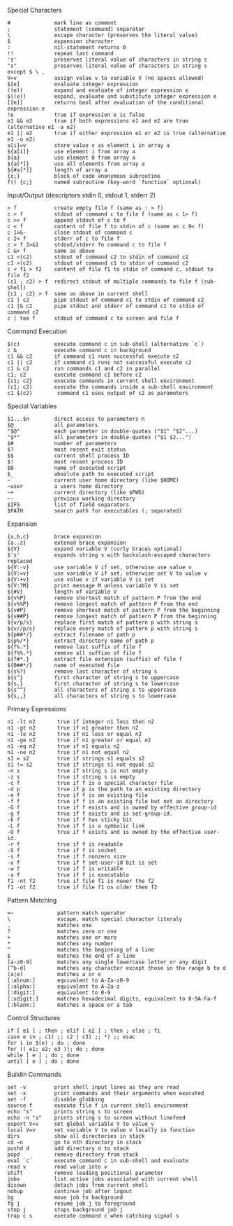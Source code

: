 
Special Characters 

    #              mark line as comment
    ;              statement (command) separator
    \              escape character (preserves the literal value)
    $              expansion character
    :              nil-statement returns 0
    !!             repeat last command
    's'            preserves literal value of characters in string s
    "s"            preserves literal value of characters in string s except $ \ ,
    V=v            assign value v to variable V (no spaces allowed)
    $[e]           evaluate integer expression
    ((e))          expand and evaluate of integer expression e
    $((e))         expand, evaluate and substitute integer expression e
    [[e]]          returns bool after evaluation of the conditional expression e
    !e             true if expression e is false
    e1 && e2       true if both expressions e1 and e2 are true (alternative e1 -a e2)
    e1 || e2       true if either expression e1 or e2 is true (alternative e1 -o e2)
    a[i]=v         store value v as element i in array a
    ${a[i]}        use element i from array a
    ${a}           use element 0 from array a
    ${a[*]}        use all elements from array a
    ${#a[*]}       length of array a
    {c;}           block of code anonymous subroutine
    f() {c;}       named subroutine (key-word `function` optional)

Input/Output (descriptors stdin 0, stdout 1, stderr 2)

    > f            create empty file f (same as : > f)
    c > f          stdout of command c to file f (same as c 1> f)
    c >> f         append stdout of c to f
    c < f          content of file f to stdin of c (same as c 0< f)
    c 1>&-         close stdout of command c
    c 2> f         stderr of c to file f
    c > f 2>&1     stdout/stderr fo command c to file f
    C &> f         same as above
    c1 <(c2)       stdout of command c2 to stdin of command c1
    c1 >(c2)       stdout of command c1 to stdin of command c2
    c < f1 > f2    content of file f1 to stdin of command c, stdout to file f2  
    (c1 ; c2) > f  redirect stdout of multiple commands to file f (sub-shell)
    {c1 ; c2} > f  same as above in current shell
    c1 | c2        pipe stdout of command c1 to stdin of command c2
    c1 |& c2       pipe stdout and stderr of command c1 to stdin of command c2
    c | tee f      stdout of command c to screen and file f

Command Execution

    $(c)           execute command c in sub-shell (alternative `c`)
    c &            execute command c in background
    c1 && c2       if command c1 runs successful execute c2
    c1 || c2       if command c1 runs not successful execute c2
    c1 & c2        run commands c1 and c2 in parallel
    c1; c2         execute command c1 before c2
    {c1; c2}       execute commands in current shell environment
    (c1; c2)       execute the commands inside a sub-shell environment
    c1 $(c2)        command c1 uses output of c2 as parameters

Special Variables

    $1...$n        direct access to parameters n
    $@             all parameters
    "$@"           each parameter in double-quotes ("$1" "$2"...)
    "$*"           all parameters in double-quotes ("$1 $2...")
    $#             number of parameters
    $?             most recent exit status
    $$             current shell process ID
    $!             most recent process ID
    $0             name of executed script
    $_             absolute path to executed script
    ~              current user home directory (like $HOME)
    ~user          a users home directory
    ~+             current directory (like $PWD)
    ~-             previous working directory 
    $IFS           list of field separators
    $PATH          search path for executables (; seperated)

Expansion
 
    {a,b,c}        brace expansion
    {a..z}         extened brace expansion 
    ${V}           expand variable V (curly braces optional)
    $'s'           expands string s with backslash-escaped characters replaced
    ${V:-v}        use variable V if set, otherwise use value v
    ${V:=v}        use variable V if set, otherwise set V to value v
    ${V:+v}        use value v if variable V is set
    ${V:?M}        print message M unless variable V is set
    ${#V}          length of variable V
    ${v%P}         remove shortest match of pattern P from the end  
    ${v%%P}        remove longest match of pattern P from the end
    ${v#P}         remove shortest match of pattern P from the beginning
    ${v##P}        remove longest match of pattern P from the beginning
    ${v/p/s}       replace first match of pattern p with string s
    ${v//p/s}      replace every match of pattern p with string s 
    ${p##*/}       extract filename of path p
    ${p%/*}        extract directory name of path p
    ${f%.*}        remove last suffix of file f
    ${f%%.*}       remove all suffixe of file f
    ${f#*.}        extract file extension (suffix) of file f
    ${0##*/}       name of executed file
    ${s%?}         remove last character of string s
    ${s^}          first character of string s to uppercase
    ${s,}          first character of string s to lowercase
    ${s^^}         all characters of string s to uppercase
    ${s,,}         all characters of string s to lowercase

Primary Expressions

    n1 -lt n2       true if integer n1 less then n2
    n1 -gt n2       true if n1 greater then n2
    n1 -le n2       true if n1 less or equal n2
    n1 -ge n2       true if n1 greater or equal n2
    n1 -eq n2       true if n1 equals n2
    n1 -ne n2       true if n1 not equal n2
    s1 = s2         true if strings s1 equals s2 
    s1 != s2        true if strings s1 not equal s2
    -n s            true if string s is not empty
    -z s            true if string s is empty
    -c f            true if f is a special character file
    -d p            true if p is the path to an existing directory
    -e f            true if f is an existing file
    -f f            true if f is an existing file but not an directory
    -G f            true if f exists and is owned by effective group-id
    -g f            true if f exists and is set-group-id.
    -k f            true if f has sticky bit
    -L f            true if f is a symbolic link
    -O f            true if f exists and is owned by the effective user-id.
    -r f            true if f is readable
    -S f            true if f is socket
    -s f            true if f nonzero size
    -u f            true if f set-user-id bit is set
    -w f            true if f is writable
    -x f            true if f is executable
    f1 -nt f2       true if file f1 is newer the f2
    f1 -ot f2       true if file f1 os older then f2

Pattern Matching

    =~              pattern match operator
    \               escape, match special character literaly
    .               matches one 
    ?               matches zero or one 
    +               matches one or more 
    *               matches any number 
    ^               matches the beginning of a line
    $               matches the end of a line
    [a-z0-9]        matches any single lowercase letter or any digit
    [^b-d]          matches any character except those in the range b to d
    (a|e)           matches a or e
    [:alnum:]       equivalent to A-Za-z0-9
    [:alpha:]       equivalent to A-Za-z
    [:digit:]       equivalent to 0-9
    [:xdigit:]      matches hexadecimal digits, equivalent to 0-9A-Fa-f
    [:blank:]       matches a space or a tab

Control Structures

    if [ e1 ] ; then ; elif [ e2 ] ; then ; else ; fi
    case e in ; c1) ;; c2 | c3) ;; *) ;; esac 
    for i in $(e) ; do ; done
    for (( e1; e2; e3 )); do ; done 
    while [ e ] ; do ; done
    until [ e ] ; do ; done

Buildin Commands 

    set -v         print shell input lines as they are read
    set -x         print commands and their arguments when executed
    set -f         disable globbing
    source f       execute file f in current shell environment
    echo "s"       prints string s to screen
    echo -n "s"    prints string s to screen without linefeed
    export V=v     set global variable V to value v
    local V=v      set variable V to value v locally in function         
    dirs           show all directories in stack
    cd ~n          go to nth directory in stack
    pushd d        add directory d to stack
    popd           remove directory from stack
    eval `c`       execute command c in sub-shell and evaluate
    read v         read value into v
    shift          remove leading positional parameter
    jobs           list active jobs associated with current shell
    disown         detach jobs from current shell
    nohup          continue job after logout
    bg             move job to background 
    fg j           resume job j to foreground
    stop j         stops background job j
    trap c s       execute command c when catching signal s



